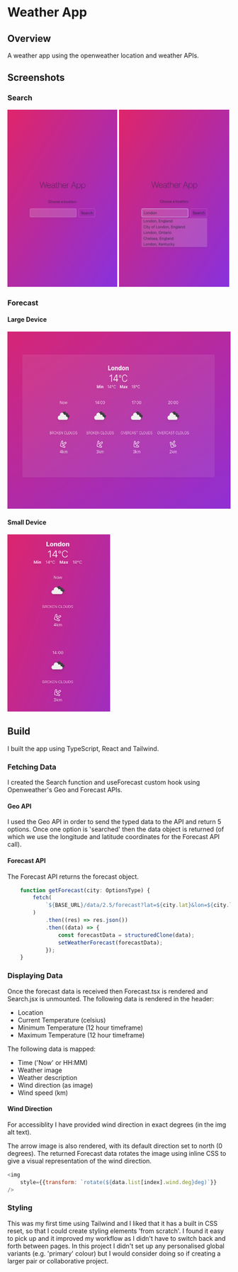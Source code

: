 # Weather App
## Overview
A weather app using the openweather location and weather APIs.
## Screenshots
### Search
<img src="src/assets/screenshot-1.png" alt="Weather App text, minimal styling with pink/purple gradient background" style="width:auto;height:400px;">
<img src="src/assets/screenshot-2.png" alt="'London' search with 5 results in dropdown menu" style="width:auto;height:400px;">

### Forecast
#### Large Device
<img src="src/assets/screenshot-3.png" alt="'London' search with 5 results in dropdown menu" style="width:auto;height:400px;">

#### Small Device
<img src="src/assets/screenshot-4.png" alt="'London' search with 5 results in dropdown menu" style="width:auto;height:400px;">

## Build
I built the app using TypeScript, React and Tailwind.

### Fetching Data

I created the Search function and useForecast custom hook using Openweather's Geo and Forecast APIs.

#### Geo API
I used the Geo API in order to send the typed data to the API and return 5 options. Once one option is 'searched' then the data object is returned (of which we use the longitude and latitude coordinates for the Forecast API call).

#### Forecast API
The Forecast API returns the forecast object.

``` JavaScript
	function getForecast(city: OptionsType) {
		fetch(
			`${BASE_URL}/data/2.5/forecast?lat=${city.lat}&lon=${city.lon}&units=metric&appid=${API_KEY}`
		)
			.then((res) => res.json())
			.then((data) => {
				const forecastData = structuredClone(data);
				setWeatherForecast(forecastData);
			});
	}
```
### Displaying Data

Once the forecast data is received then Forecast.tsx is rendered and Search.jsx is unmounted.
The following data is rendered in the header:
- Location
- Current Temperature (celsius)
- Minimum Temperature (12 hour timeframe)
- Maximum Temperature (12 hour timeframe)

The following data is mapped:
- Time ('Now' or HH:MM)
- Weather image
- Weather description
- Wind direction (as image)
- Wind speed (km)

#### Wind Direction

For accessiblity I have provided wind direction in exact degrees (in the img alt text).

The arrow image is also rendered, with its default direction set to north (0 degrees). The returned Forecast data rotates the image using inline CSS to give a visual representation of the wind direction.

``` JavaScript
<img
    style={{transform: `rotate(${data.list[index].wind.deg}deg)`}}
/>
```

### Styling

This was my first time using Tailwind and I liked that it has a built in CSS reset, so that I could create styling elements 'from scratch'. I found it easy to pick up and it improved my workflow as I didn't have to switch back and forth between pages. In this project I didn't set up any personalised global variants (e.g. 'primary' colour) but I would consider doing so if creating a larger pair or collaborative project.

